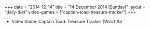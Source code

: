 +++
date = "2014-12-14"
title = "14 December 2014 (Sunday)"
layout = "daily-diet"
video-games = ["captain-toad-treasure-tracker"]
+++


* Video Game: Captain Toad: Treasure Tracker {WiiU} /b/